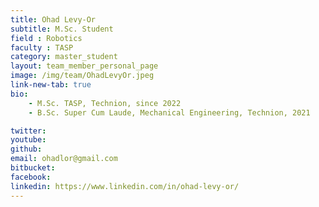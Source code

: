 ```yaml
---
title: Ohad Levy-Or
subtitle: M.Sc. Student
field : Robotics
faculty : TASP
category: master_student
layout: team_member_personal_page
image: /img/team/OhadLevyOr.jpeg
link-new-tab: true
bio:
    - M.Sc. TASP, Technion, since 2022
    - B.Sc. Super Cum Laude, Mechanical Engineering, Technion, 2021

twitter: 
youtube: 
github: 
email: ohadlor@gmail.com
bitbucket: 
facebook: 
linkedin: https://www.linkedin.com/in/ohad-levy-or/
---
```


<!-- ## ANPL Publications:

{% bibliography -q @*[author ~= \bLevy-Or\b] --group_by none --order descending %}
 -->
